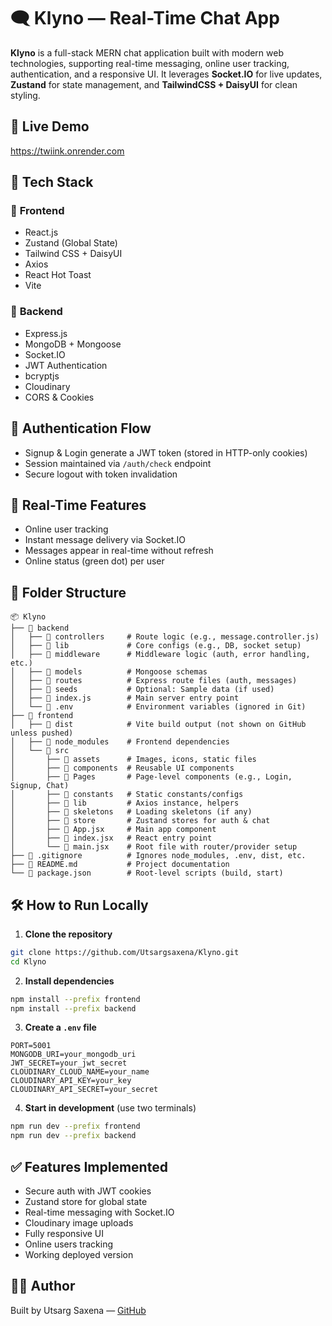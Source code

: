 # 🗨️ **Klyno — Real-Time Chat App**

**Klyno** is a full-stack MERN chat application built with modern web technologies, supporting real-time messaging, online user tracking, authentication, and a responsive UI. It leverages **Socket.IO** for live updates, **Zustand** for state management, and **TailwindCSS + DaisyUI** for clean styling.

## **🚀 Live Demo**
https://twiink.onrender.com

## **🧰 Tech Stack**

### 🔹 **Frontend**
- React.js
- Zustand (Global State)
- Tailwind CSS + DaisyUI
- Axios
- React Hot Toast
- Vite

### 🔹 **Backend**
- Express.js
- MongoDB + Mongoose
- Socket.IO
- JWT Authentication
- bcryptjs
- Cloudinary
- CORS & Cookies

## **🔐 Authentication Flow**
- Signup & Login generate a JWT token (stored in HTTP-only cookies)
- Session maintained via `/auth/check` endpoint
- Secure logout with token invalidation

## **💬 Real-Time Features**
- Online user tracking
- Instant message delivery via Socket.IO
- Messages appear in real-time without refresh
- Online status (green dot) per user

## **📁 Folder Structure**
```
📦 Klyno
├── 📁 backend
│   ├── 📁 controllers     # Route logic (e.g., message.controller.js)
│   ├── 📁 lib             # Core configs (e.g., DB, socket setup)
│   ├── 📁 middleware      # Middleware logic (auth, error handling, etc.)
│   ├── 📁 models          # Mongoose schemas
│   ├── 📁 routes          # Express route files (auth, messages)
│   ├── 📁 seeds           # Optional: Sample data (if used)
│   ├── 📄 index.js        # Main server entry point
│   └── 📄 .env            # Environment variables (ignored in Git)
├── 📁 frontend
│   ├── 📁 dist            # Vite build output (not shown on GitHub unless pushed)
│   ├── 📁 node_modules    # Frontend dependencies
│   └── 📁 src
│       ├── 📁 assets      # Images, icons, static files
│       ├── 📁 components  # Reusable UI components
│       ├── 📁 Pages       # Page-level components (e.g., Login, Signup, Chat)
│       ├── 📁 constants   # Static constants/configs
│       ├── 📁 lib         # Axios instance, helpers
│       ├── 📁 skeletons   # Loading skeletons (if any)
│       ├── 📁 store       # Zustand stores for auth & chat
│       ├── 📄 App.jsx     # Main app component
│       ├── 📄 index.jsx   # React entry point
│       └── 📄 main.jsx    # Root file with router/provider setup
├── 📄 .gitignore          # Ignores node_modules, .env, dist, etc.
├── 📄 README.md           # Project documentation
└── 📄 package.json        # Root-level scripts (build, start)
```

## **🛠 How to Run Locally**

1. **Clone the repository**
```bash
git clone https://github.com/Utsargsaxena/Klyno.git
cd Klyno
```

2. **Install dependencies**
```bash
npm install --prefix frontend
npm install --prefix backend
```

3. **Create a `.env` file**
```
PORT=5001
MONGODB_URI=your_mongodb_uri
JWT_SECRET=your_jwt_secret
CLOUDINARY_CLOUD_NAME=your_name
CLOUDINARY_API_KEY=your_key
CLOUDINARY_API_SECRET=your_secret
```

4. **Start in development** (use two terminals)
```bash
npm run dev --prefix frontend
npm run dev --prefix backend
```


## **✅ Features Implemented**
- Secure auth with JWT cookies
- Zustand store for global state
- Real-time messaging with Socket.IO
- Cloudinary image uploads
- Fully responsive UI
- Online users tracking
- Working deployed version

## **👨‍💻 Author**
Built by Utsarg Saxena — [GitHub](https://github.com/Utsargsaxena)
